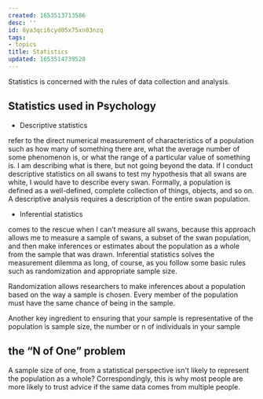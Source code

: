 ```yaml
---
created: 1653513713586
desc: ''
id: 8ya3qci6cyd05x75xn03nzq
tags:
- topics
title: Statistics
updated: 1653514739528
---
```

   
Statistics is concerned with the rules of data collection and analysis.   
   
## Statistics used in Psychology   
   
   
- Descriptive statistics   
   
refer to the direct numerical measurement of characteristics of a population such as how many of something there are, what the average number of some phenomenon is, or what the range of a particular value of something is. I am describing what is there, but not going beyond the data. If I conduct descriptive statistics on all swans to test my hypothesis that all swans are white, I would have to describe every swan. Formally, a population is defined as a well-defined, complete collection of things, objects, and so on. A descriptive analysis requires a description of the entire swan population.   
   
   
- Inferential statistics   
   
comes to the rescue when I can’t measure all swans, because this approach allows me to measure a sample of swans, a subset of the swan population, and then make inferences or estimates about the population as a whole from the sample that was drawn. Inferential statistics solves the measurement dilemma as long, of course, as you follow some basic rules such as randomization and appropriate sample size.   
   
Randomization allows researchers to make inferences about a population based on the way a sample is chosen. Every member of the population must have the same chance of being in the sample.   
   
Another key ingredient to ensuring that your sample is representative of the population is sample size, the number or n of individuals in your sample   
   
## the “N of One” problem   
   
A sample size of one, from a statistical perspective isn't likely to represent the population as a whole? Correspondingly, this is why most people are more likely to trust advice if the same data comes from multiple people.